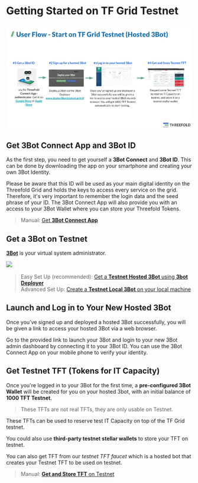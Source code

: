 # Getting Started on TF Grid Testnet

![](./img/get_started_testnet.png)


## Get 3Bot Connect App and 3Bot ID

As the first step, you need to get yourself a **3Bot Connect** and **3Bot ID**. This can be done by downloading the app on your smartphone and creating your own 3Bot Identity. 

Please be aware that this ID will be used as your main digital identity on the Threefold Grid and holds the keys to access every service on the grid. Therefore, it's very important to remember the login data and the seed phrase of your ID. The 3Bot Connect App will also provide you with an access to your 3Bot Wallet where you can store your Threefold Tokens.

> Manual: [Get __3Bot Connect App__](3botconnect_install.md)


## Get a 3Bot on Testnet

[__3Bot__](testnet_3bot.md) is your virtual system administrator.

![](./img/hosted3bot.png)

> Easy Set Up (recommended): [Get a __Testnet Hosted 3Bot__ using __3bot Deployer__](3bot_deployer.md) <BR>
> Advanced Set Up: [Create a __Testnet Local 3Bot__ on your local machine](3bot_local_install.md)

## Launch and Log in to Your New Hosted 3Bot

Once you’ve signed up and deployed a hosted 3Bot successfully, you will be given a link to access your hosted 3Bot via a web browser. 

Go to the provided link to launch your 3Bot and login to your new 3Bot admin dashboard by connecting it to your 3Bot ID. You can use the 3Bot Connect App on your mobile phone to verify your identity.


## Get Testnet TFT (Tokens for IT Capacity)

Once you're logged in to your 3Bot for the first time, a __pre-configured 3Bot Wallet__ will be created for you on your hosted 3bot, with an initial balance of __1000 TFT Testnet__.

> These TFTs are not real TFTs, they are only usable on Testnet.

These TFTs can be used to reserve test IT Capacity on top of the TF Grid testnet. 

You could also use __third-party testnet stellar wallets__ to store your TFT on testnet. 

You can also get TFT from our _testnet TFT faucet_ which is a hosted bot that creates your Testnet TFT to be used on testnet. 

> Manual: [__Get and Store TFT__ on Testnet](testnet_gettft.md)
